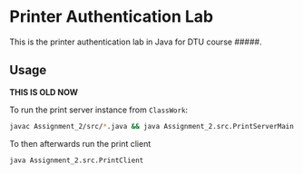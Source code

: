 # Printer Authentication Lab

This is the printer authentication lab in Java for DTU course #####.

## Usage

**THIS IS OLD NOW**

To run the print server instance from `ClassWork`:

```bash
javac Assignment_2/src/*.java && java Assignment_2.src.PrintServerMain
```

To then afterwards run the print client

```bash
java Assignment_2.src.PrintClient
```
